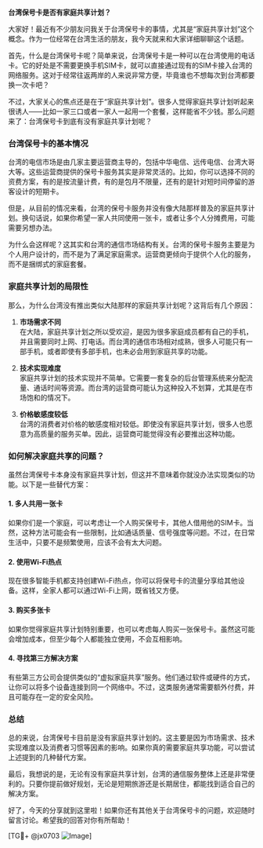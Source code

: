 **台湾保号卡是否有家庭共享计划？**

大家好！最近有不少朋友问我关于台湾保号卡的事情，尤其是“家庭共享计划”这个概念。作为一位经常在台湾生活的朋友，我今天就来和大家详细聊聊这个话题。

首先，什么是台湾保号卡呢？简单来说，台湾保号卡是一种可以在台湾使用的电话卡。它的好处是不需要更换手机SIM卡，就可以直接通过现有的SIM卡接入台湾的网络服务。这对于经常往返两岸的人来说非常方便，毕竟谁也不想每次到台湾都要换一次卡吧？

不过，大家关心的焦点还是在于“家庭共享计划”。很多人觉得家庭共享计划听起来很诱人——比如一家三口或者一家人一起用一个套餐，这样能省不少钱。那么问题来了：台湾保号卡到底有没有家庭共享计划呢？

### 台湾保号卡的基本情况

台湾的电信市场是由几家主要运营商主导的，包括中华电信、远传电信、台湾大哥大等。这些运营商提供的保号卡服务其实是非常灵活的。比如，你可以选择不同的资费方案，有的是按流量计费，有的是包月不限量，还有的是针对短时间停留的游客设计的短期卡。

但是，从目前的情况来看，台湾的保号卡服务并没有像大陆那样普及的家庭共享计划。换句话说，如果你希望一家人共同使用一张卡，或者让多个人分摊费用，可能需要另想办法。

为什么会这样呢？这其实和台湾的通信市场结构有关。台湾的保号卡服务主要是为个人用户设计的，而不是为了满足家庭需求。运营商更倾向于提供个人化的服务，而不是捆绑式的家庭套餐。

### 家庭共享计划的局限性

那么，为什么台湾没有推出类似大陆那样的家庭共享计划呢？这背后有几个原因：

1. **市场需求不同**  
   在大陆，家庭共享计划之所以受欢迎，是因为很多家庭成员都有自己的手机，并且需要同时上网、打电话。而台湾的通信市场相对成熟，很多人可能只有一部手机，或者即使有多部手机，也未必会用到家庭共享的功能。

2. **技术实现难度**  
   家庭共享计划的技术实现并不简单。它需要一套复杂的后台管理系统来分配流量、通话时间等资源。而台湾的运营商可能认为这种投入不划算，尤其是在市场饱和的情况下。

3. **价格敏感度较低**  
   台湾的消费者对价格的敏感度相对较低。即使没有家庭共享计划，很多人也愿意为高质量的服务买单。因此，运营商可能觉得没有必要推出这种功能。

### 如何解决家庭共享的问题？

虽然台湾保号卡本身没有家庭共享计划，但这并不意味着你就没办法实现类似的功能。以下是一些替代方案：

#### 1. **多人共用一张卡**
   如果你们是一个家庭，可以考虑让一个人购买保号卡，其他人借用他的SIM卡。当然，这种方法可能会有一些限制，比如通话质量、信号强度等问题。不过，在日常生活中，只要不是频繁使用，应该不会有太大问题。

#### 2. **使用Wi-Fi热点**
   现在很多智能手机都支持创建Wi-Fi热点，你可以将保号卡的流量分享给其他设备。这样，全家人都可以通过Wi-Fi上网，既省钱又方便。

#### 3. **购买多张卡**
   如果你觉得家庭共享计划特别重要，也可以考虑每人购买一张保号卡。虽然这可能会增加成本，但至少每个人都能独立使用，不会互相影响。

#### 4. **寻找第三方解决方案**
   有些第三方公司会提供类似的“虚拟家庭共享”服务。他们通过软件或硬件的方式，让你可以将多个设备连接到同一个网络中。不过，这类服务通常需要额外付费，并且可能存在一定的安全风险。

### 总结

总的来说，台湾保号卡目前是没有家庭共享计划的。这主要是因为市场需求、技术实现难度以及消费者习惯等因素的影响。如果你真的需要家庭共享功能，可以尝试上述提到的几种替代方案。

最后，我想说的是，无论有没有家庭共享计划，台湾的通信服务整体上还是非常便利的。只要你提前做好规划，无论是短期旅游还是长期居住，都能找到适合自己的解决方案。

好了，今天的分享就到这里啦！如果你还有其他关于台湾保号卡的问题，欢迎随时留言讨论。希望我的回答对你有所帮助！

[TG💪+ @jx0703 ![Image](https://github.com/user-attachments/assets/dbca1d08-cadb-493c-b0ec-ad6f7a83f270)]